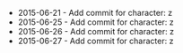 - 2015-06-21 - Add commit for character: z
- 2015-06-25 - Add commit for character: z
- 2015-06-26 - Add commit for character: z
- 2015-06-27 - Add commit for character: z
